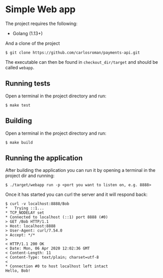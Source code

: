# Simple Web app

The project requires the following:
* Golang (1.13+)

And a clone of the project

```
$ git clone https://github.com/carlosroman/payments-api.git
```

The executable can then be found in `checkout_dir/target` and should be called `webapp`.

## Running tests

Open a terminal in the project directory and run:

```
$ make test
```

## Building

Open a terminal in the project directory and run:

```
$ make build
```


## Running the application

After building the application you can run it by opening a terminal in the project dir and running:

```
$ ./target/webapp run -p <port you want to listen on, e.g. 8888>
```

Once it has started you can curl the server and it will respond back:

```
$ curl -v localhost:8888/Bob
*   Trying ::1...
* TCP_NODELAY set
* Connected to localhost (::1) port 8888 (#0)
> GET /Bob HTTP/1.1
> Host: localhost:8888
> User-Agent: curl/7.54.0
> Accept: */*
>
< HTTP/1.1 200 OK
< Date: Mon, 06 Apr 2020 12:02:36 GMT
< Content-Length: 11
< Content-Type: text/plain; charset=utf-8
<
* Connection #0 to host localhost left intact
Hello, Bob!
```
